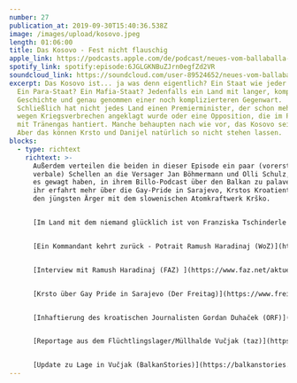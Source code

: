```yaml
---
number: 27
publication_at: 2019-09-30T15:40:36.538Z
image: /images/upload/kosovo.jpeg
length: 01:06:00
title: Das Kosovo - Fest nicht flauschig
apple_link: https://podcasts.apple.com/de/podcast/neues-vom-ballaballa-balkan-episode-27-das-kosovo-fest/id1170436903?i=1000451841884
spotify_link: spotify:episode:6JGLGKNBuZJrn0egfZd2VR
soundcloud_link: https://soundcloud.com/user-89524652/neues-vom-ballaballa-balkan-episode-27-das-kosovo-fest-nicht-flauschig
excerpt: Das Kosovo ist... ja was denn eigentlich? Ein Staat wie jeder andere?
  Ein Para-Staat? Ein Mafia-Staat? Jedenfalls ein Land mit langer, komplizierter
  Geschichte und genau genommen einer noch komplizierteren Gegenwart.
  Schließlich hat nicht jedes Land einen Premierminister, der schon mehrfach
  wegen Kriegsverbrechen angeklagt wurde oder eine Opposition, die im Parlament
  mit Tränengas hantiert. Manche behaupten nach wie vor, das Kosovo sei Serbien.
  Aber das können Krsto und Danijel natürlich so nicht stehen lassen.
blocks:
  - type: richtext
    richtext: >-
      Außerdem verteilen die beiden in dieser Episode ein paar (vorerst nur
      verbale) Schellen an die Versager Jan Böhmermann und Olli Schulz, weil die
      es gewagt haben, in ihrem Billo-Podcast über den Balkan zu palavern. Und
      ihr erfahrt mehr über die Gay-Pride in Sarajevo, Krstos Kroatientour und
      den jüngsten Ärger mit dem slowenischen Atomkraftwerk Krško.


      [Im Land mit dem niemand glücklich ist von Franziska Tschinderle und Krsto (Die Republik)](https://www.republik.ch/2018/02/16/kosovo-unabhaengigkeit)


      [Ein Kommandant kehrt zurück - Potrait Ramush Haradinaj (WoZ)](http://static.woz.ch/1807/zehn-jahre-unabhaengiger-kosovo/ein-kommandant-kehrt-zurueck)


      [Interview mit Ramush Haradinaj (FAZ) ](https://www.faz.net/aktuell/politik/ausland/ramush-haradinaj-ueber-den-vorwurf-der-kriegsverbrechen-16322555.html)


      [Krsto über Gay Pride in Sarajevo (Der Freitag)](https://www.freitag.de/autoren/der-freitag/zwischen-mittelfinger-und-kuessen)


      [Inhaftierung des kroatischen Journalisten Gordan Duhaček (ORF)](https://orf.at/stories/3137500/)


      [Reportage aus dem Flüchtlingslager/Müllhalde Vučjak (taz)](https://taz.de/Gefluechtete-an-der-EU-Aussengrenze/!5626469/)


      [Update zu Lage in Vučjak (BalkanStories)](https://balkanstories.net/2019/09/28/behorden-schliesen-einzige-medizinische-versorgung/)
---
```

